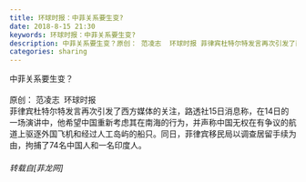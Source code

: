 ```yaml
---
title: 环球时报：中菲关系要生变?
date: 2018-8-15 21:30
keywords: 环球时报：中菲关系要生变?
description: 中菲关系要生变？原创： 范凌志  环球时报 菲律宾杜特尔特发言再次引发了西方媒体的关注，路透社15日消息称，在14日的一场演讲中，他希望中国重新考虑其在南海的行为，并声称中国无权在有争议的航道上驱逐外国飞机和经过人工岛屿的船只。同日，菲律宾移民局以调查居留手续为由，拘捕了74名中国人和一名印度人。
categories: sharing
---
```

<td class="t_f" id="postmessage_1645587">

中菲关系要生变？<br/>
<br/>
原创： 范凌志  环球时报 <br/>
菲律宾杜特尔特发言再次引发了西方媒体的关注，路透社15日消息称，在14日的一场演讲中，他希望中国重新考虑其在南海的行为，并声称中国无权在有争议的航道上驱逐外国飞机和经过人工岛屿的船只。同日，菲律宾移民局以调查居留手续为由，拘捕了74名中国人和一名印度人。</td>
###### 转载自[菲龙网]